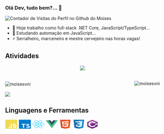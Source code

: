 

### Olá Dev, tudo bem?... 👋
<div align="left">
  <img src="https://visitor-badge.feriirawann.repl.co/?username=moisesvni&repo=murilonicemento&style=for-the-badge&label=Visitantes&logo=OpenTelemetry&color=61DAFB&contentType=svg" alt="Contador de Visitas do Perfil no Github do Moises" height="28px" />
</div>

- 🔭 Hoje trabalho como full-stack .NET Core, JavaScript/TypeScript...
- 🌱 Estudando automação em JavaScript...
- ⚡ Serralheiro, marceneiro e mestre cervejeiro nas horas vagas!




## Atividades

<div align="center">
  <img align="center" src="https://github-readme-activity-graph.vercel.app/graph?username=moisesvni&theme=react&hide_border=true&show_icons=true&custom_title=Grafico%20de%20Contribuicao" />
</div>
<br/><br/>
<div>
  <img align="center" height="180em" src="https://github-readme-streak-stats.herokuapp.com/?user=moisesvni&theme=react&hide_border=true" alt="moisesvni" />
  
  <img align="right" height="180em" src="https://github-readme-stats.vercel.app/api/top-langs?username=moisesvni&show_icons=true&theme=react&locale=en&layout=compact&hide_border=true&custom_title=Linguagens%20mais%20Utilizadas" alt="moisesvni" />
  <br/>
  <br/>
<div align="left">
    <img heigth="180em" src="https://github-readme-stats.vercel.app/api?username=moisesvni&show_icons=true&count_private=true&theme=dark" />
</div>

## Linguagens e Ferramentas
<div style="display:inline_block">
  <img align="center" alt="Moises-Js" height="30" width="40" src="https://raw.githubusercontent.com/devicons/devicon/master/icons/javascript/javascript-plain.svg" style="max-width:100%;">
  <img align="center" alt="Moises-Ts" height="30" width="40" src="https://raw.githubusercontent.com/devicons/devicon/master/icons/typescript/typescript-plain.svg" style="max-width:100%;">
  <img align="center" alt="Moises-React" height="30" width="40" src="https://raw.githubusercontent.com/devicons/devicon/master/icons/react/react-original.svg" style="max-width:100%;">
  <img align="center" alt="Moises-Vue" height="30" width="40" src="https://raw.githubusercontent.com/devicons/devicon/master/icons/vuejs/vuejs-original.svg" style="max-width:100%;">
  <img align="center" alt="Moises-HTML" height="30" width="40" src="https://raw.githubusercontent.com/devicons/devicon/master/icons/html5/html5-original.svg" style="max-width:100%;">
  <img align="center" alt="Moises-CSS" height="30" width="40" src="https://raw.githubusercontent.com/devicons/devicon/master/icons/css3/css3-original.svg" style="max-width:100%;">
  <img align="center" alt="Moises-Csharp" height="30" width="40" src="https://raw.githubusercontent.com/devicons/devicon/master/icons/csharp/csharp-original.svg" style="max-width:100%;">
</div>
